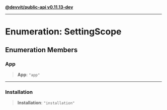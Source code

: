 [**@devvit/public-api v0.11.13-dev**](../README.md)

---

# Enumeration: SettingScope

## Enumeration Members

<a id="app"></a>

### App

> **App**: `"app"`

---

<a id="installation"></a>

### Installation

> **Installation**: `"installation"`
